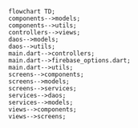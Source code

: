<!---
Generated by https://github.com/polina-c/layerlens
Dependencies that create loop are markes with `!`.
-->

```mermaid
flowchart TD;
components-->models;
components-->utils;
controllers-->views;
daos-->models;
daos-->utils;
main.dart-->controllers;
main.dart-->firebase_options.dart;
main.dart-->utils;
screens-->components;
screens-->models;
screens-->services;
services-->daos;
services-->models;
views-->components;
views-->screens;
```

